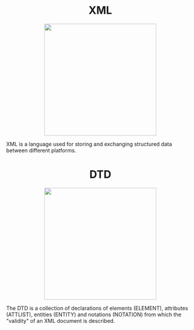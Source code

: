 <h1 align="center">XML</h1>
<div align="center">
  <img src="https://www.svgrepo.com/download/31053/xml.svg" width="300px">
</div>
<p>
  XML is a language used for storing and exchanging structured data between different platforms. 
</p>
<h1 align="center">DTD</h1>
<div align="center">
  <img src="https://cdn-icons-png.flaticon.com/512/29/29547.png" width="300px">
</div>
<p>
  The DTD is a collection of declarations of elements (ELEMENT), attributes (ATTLIST), entities (ENTITY) and notations (NOTATION) from which the "validity" of an XML       document is described.
</p>
